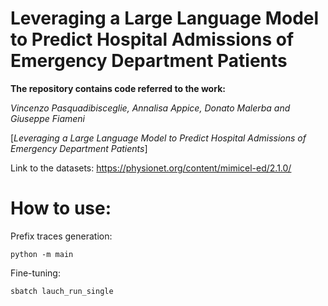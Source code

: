 # Leveraging a Large Language Model to Predict Hospital Admissions of Emergency Department Patients

**The repository contains code referred to the work:**

*Vincenzo Pasquadibisceglie, Annalisa Appice, Donato Malerba and Giuseppe Fiameni*


[*Leveraging a Large Language Model to Predict Hospital Admissions of Emergency Department Patients*]

Link to the datasets:
https://physionet.org/content/mimicel-ed/2.1.0/

# How to use:

Prefix traces generation:
```
python -m main
```
Fine-tuning:

```
sbatch lauch_run_single
```

